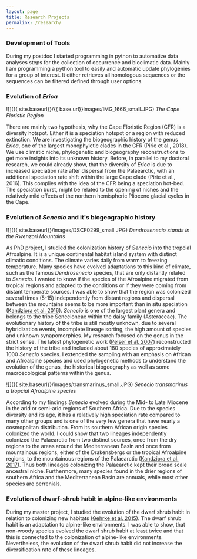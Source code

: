 ```yaml
---
layout: page
title: Research Projects
permalink: /research/
---
```


### Development of Tools

During my postdoc I started programming in python to automatize data analyses steps for the collection of occurrence and bioclimatic data. Mainly I am programming a python tool to easily and automatic update phylogenies for a group of interest. It either retrieves all homologous sequences or the sequences can be filtered defined through user options.


### Evolution of *Erica*

![]({{ site.baseurl}}/{{ base.url}}images/IMG_1666_small.JPG)
*The Cape Floristic Region*

There are mainly two hypothesis, why the Cape Floristic Region (CFR) is a diversity hotspot. Either it is a speciation hotspot or a region with reduced extinction.  We are investigating the biogeographic history of the genus *Erica*, one of the largest monophyletic clades in the CFR (Pirie et al., 2018). We use climatic niche, phylogenetic and biogeography reconstructions to get more insights into its unknown history. Before, in parallel to my doctoral research, we could already show, that the diversity of *Erica* is due to increased speciation rate after dispersal from the Palaearctic, with an additional speciation rate shift within the large Cape clade (Pirie et al., 2016). This complies with the idea of the CFR being a speciation hot-bed. The speciation burst, might be related to the opening of niches and the relatively mild effects of the northern hemispheric Pliocene glacial cycles in the Cape. 


### Evolution of *Senecio* and it's biogeographic history

![]({{ site.baseurl}}/images/DSCF0299_small.JPG)
*Dendrosenecio stands in the Rwenzori Mountains*

As PhD project, I studied the colonization history of *Senecio* into the tropcial Afroalpine. It is a unique continental habitat island system with distinct climatic conditions. The climate varies daily from warm to freezing temperature. Many species have evolved adaptations to this kind of climate, such as the famous *Dendrosenecio* species, that are only distantly related to *Senecio*. I wanted to know if the species of the Afroalpine migrated from tropical regions and adapted to the conditions or if they were coming from distant temperate sources. I was able to show that the region was colonized several times (5-15) independently from distant regions and dispersal between the mountains seems to be more important than in situ speciation ([Kandziora et al. 2016](http://onlinelibrary.wiley.com/doi/10.3732/ajb.1600210/full)). *Senecio* is one of the largest plant genera and belongs to the tribe Senecioneae within the daisy family (Asteraceae). The evolutionary history of the tribe is still mostly unknown, due to several hybridization events, incomplete lineage sorting, the high amount of species and unknown synapomorphies. My research focused on the genus in the strict sense. The latest phylogenetic work ([Pelser et al. 2007](https://www.jstor.org/stable/25065905?seq=1#page_scan_tab_contents)) reconstructed the history of the tribe and included about 180 species of approximately 1000 *Senecio* species. I extended the sampling with an emphasis on African and Afroalpine species and used phylogenetic methods to understand the evolution of the genus, the historical biogeography as well as some macroecological patterns within the genus.

![]({{ site.baseurl}}/images/transmarinus_small.JPG)
*Senecio transmarinus a tropcial Afroalpine species*

According to my findings *Senecio* evolved during the Mid- to Late Miocene in the arid or semi-arid regions of Southern Africa. Due to the species diversity and its age, it has a relatively high speciation rate compared to many other groups and is one of the very few genera that have nearly a cosmopolitan distribution. 
From its southern African origin species colonized the world. I could show that two lineages independently colonized the Palaearctic from two distinct sources, once from the dry regions to the areas around the Mediterranean Basin and once from mountainous regions, either of the Drakensbergs or the tropical Afroalpine regions, to the mountainous regions of the Palaearctic ([Kandziora et al. 2017](http://onlinelibrary.wiley.com/doi/10.1111/jbi.12837/abstract)). Thus both lineages colonizing the Palaearctic kept their broad scale ancestral niche. Furthermore, many species found in the drier regions of southern Africa and the Mediterranean Basin are annuals, while most other species are perrenials.


### Evolution of dwarf-shrub habit in alpine-like environments

During my master project, I studied the evolution of the dwarf shrub habit in relation to colonizing new habitats ([Gehrke et al. 2015](https://academic.oup.com/aob/article/117/1/121/2195968)). The dwarf shrub habit is an adaptation to alpine-like environments. I was able to show, that non-woody species evolved the dwarf shrub habit at least twice and that this is connected to the colonization of alpine-like environments. Nevertheless, the evolution of the dwarf shrub habit did not increase the diversification rate of these lineages. 
